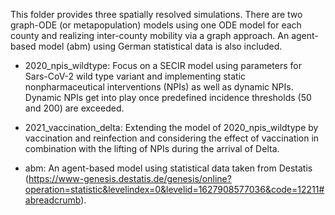 This folder provides three spatially resolved simulations. There are two graph-ODE (or metapopulation) models using one ODE model for each county and realizing inter-county mobility via a graph approach. An agent-based model (abm) using German statistical data is also included.

- 2020_npis_wildtype: Focus on a SECIR model using parameters for Sars-CoV-2 wild type variant and
implementing static nonpharmaceutical interventions (NPIs) as well as dynamic NPIs. Dynamic NPIs
get into play once predefined incidence thresholds (50 and 200) are exceeded.

- 2021_vaccination_delta: Extending the model of 2020_npis_wildtype by vaccination and reinfection and
considering the effect of vaccination in combination with the lifting of NPIs during the arrival of Delta.

- abm: An agent-based model using statistical data taken from Destatis (https://www-genesis.destatis.de/genesis/online?operation=statistic&levelindex=0&levelid=1627908577036&code=12211#abreadcrumb).